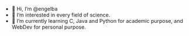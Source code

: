 - 👋 Hi, I’m @engelba
- 👀 I’m interested in every field of science.
- 🌱 I’m currently learning C, Java and Python for academic purpose, and WebDev for personal purpose.
